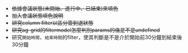 - ~~依據會議狀態(未開始、進行中、已結束)來填色~~
- ~~加入會議狀態填色說明~~
- ~~研究column filter以區分簽到退狀態~~
- ~~研究ag-grid的filtermodel怎麼判別params的值是不是undefined~~
- 研究`開始時間`、`結束時間`的filter，使其判斷是不是介於開始前30分鐘到結束後30分鐘